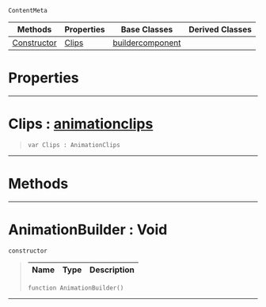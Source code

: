  `ContentMeta`

|Methods|Properties|Base Classes|Derived Classes|
|---|---|---|---|
|[ Constructor](https://github.com/ArendDanielek/ZeroDocsTest/blob/master/code_reference/class_reference/animationbuilder.markdown#animationbuilder-void)|[ Clips](https://github.com/ArendDanielek/ZeroDocsTest/blob/master/code_reference/class_reference/animationbuilder.markdown#clips-zero-engine-docume)|[buildercomponent](https://github.com/ArendDanielek/ZeroDocsTest/blob/master/code_reference/class_reference/buildercomponent.markdown)| |


 #  Properties


---  
 #  Clips : [animationclips](https://github.com/ArendDanielek/ZeroDocsTest/blob/master/code_reference/class_reference/animationclips.markdown)

> 
> ``` lang=cpp, name=Zilch
> var Clips : AnimationClips


---  
 #  Methods


---  
 #  AnimationBuilder : Void

 `constructor`

> 
> |Name|Type|Description|
> |---|---|---|
> ``` lang=cpp, name=Zilch
> function AnimationBuilder()
> ``` 


---  
 
  
  
  
  
  
  
  

 